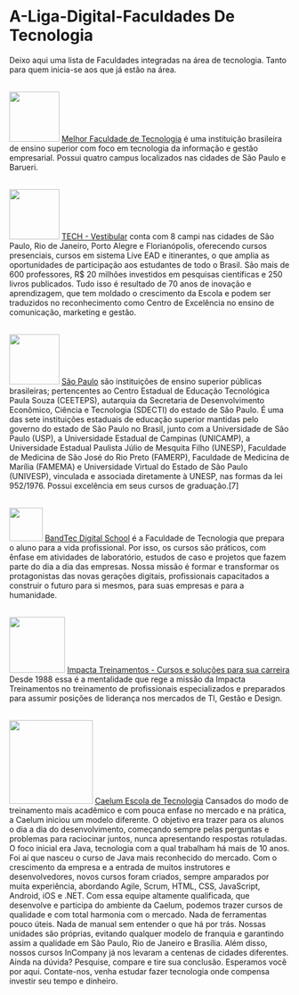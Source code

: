 # A-Liga-Digital-Faculdades De Tecnologia

Deixo aqui uma lista de Faculdades integradas na área de tecnologia. Tanto para quem inicia-se aos que já estão na área.

<br><img height="90" src=https://onetclub.com.br/wp-content/uploads/2019/04/fiap.jpg /> 
[Melhor Faculdade de Tecnologia](https://www.fiap.com.br/) é uma instituição brasileira de ensino superior com foco em tecnologia da informação e gestão empresarial. Possui quatro campus localizados nas cidades de São Paulo e Barueri. 

<br><img height="90" src=https://www.espm.br/wp-content/uploads/2017/10/nac-vestibular-tradicional-wide.jpg />
[TECH - Vestibular](https://www.espm.br/) conta com 8 campi nas cidades de São Paulo, Rio de Janeiro, Porto Alegre e Florianópolis, oferecendo cursos presenciais, cursos em sistema Live EAD e itinerantes, o que amplia as oportunidades de participação aos estudantes de todo o Brasil. São mais de 600 professores, R$ 20 milhões investidos em pesquisas científicas e 250 livros publicados. Tudo isso é resultado de 70 anos de inovação e aprendizagem, que tem moldado o crescimento da Escola e podem ser traduzidos no reconhecimento como Centro de Ex­celência no ensino de comunicação, marketing e gestão.

<br><img height="90" src=https://upload.wikimedia.org/wikipedia/commons/thumb/8/84/FATEC-logo1.jpg/200px-FATEC-logo1.jpg />
[São Paulo](http://www.fatecsp.br/) são instituições de ensino superior públicas brasileiras; pertencentes ao Centro Estadual de Educação Tecnológica Paula Souza (CEETEPS), autarquia da Secretaria de Desenvolvimento Econômico, Ciência e Tecnologia (SDECTI) do estado de São Paulo. É uma das sete instituições estaduais de educação superior mantidas pelo governo do estado de São Paulo no Brasil, junto com a Universidade de São Paulo (USP), a Universidade Estadual de Campinas (UNICAMP), a Universidade Estadual Paulista Júlio de Mesquita Filho (UNESP), Faculdade de Medicina de São José do Rio Preto (FAMERP), Faculdade de Medicina de Marília (FAMEMA) e Universidade Virtual do Estado de São Paulo (UNIVESP), vinculada e associada diretamente à UNESP, nas formas da lei 952/1976. Possui excelência em seus cursos de graduação.[7]

<br><img height="60" src=https://lh3.googleusercontent.com/proxy/jTw2Oakf1RzzaCk9hAHbZhklaPwhm_1QWtEqL-3zID9od2ICjJJCR8Ndl5jvwY00OYrITz6m8FNq3dxLtQSAIRJSTbXjdFibBk0uJdf_CQ4GF0uBf9KMcxRhdUVb7UwNJWL4ag />
[BandTec Digital School](http://www.digitalschool.com.br/faculdade/) é a Faculdade de Tecnologia que prepara o aluno para a vida profissional. Por isso, os cursos são práticos, com ênfase em atividades de laboratório, estudos de caso e projetos que fazem parte do dia a dia das empresas. Nossa missão é formar e transformar os protagonistas das novas gerações digitais, profissionais capacitados a construir o futuro para si mesmos, para suas empresas e para a humanidade.

<br><img height="100" src=https://cdn.imp-multimedia.com/aezakaz73tskccw.jpg />
[Impacta Treinamentos - Cursos e soluções para sua carreira](https://www.impacta.com.br/) Desde 1988 essa é a mentalidade que rege a missão da Impacta Treinamentos no treinamento de profissionais especializados e preparados para assumir posições de liderança nos mercados de TI, Gestão e Design.

<br><img height="150" src=https://www.caelum.com.br/assets/image/caelum-share.1583504267.png />
[Caelum Escola de Tecnologia](https://www.caelum.com.br/?gclid=CjwKCAjwiaX8BRBZEiwAQQxGx_28pbv_4Fs1eA8OEr-At8sDKdY-c0Pohw8jbnYZlpiJt4goUdQJghoCREcQAvD_BwE) Cansados do modo de treinamento mais acadêmico e com pouca enfase no mercado e na prática, a Caelum iniciou  um modelo diferente. O objetivo era trazer para os alunos o dia a dia do desenvolvimento, começando sempre pelas perguntas e problemas para raciocinar juntos, nunca apresentando respostas rotuladas. O foco inicial era Java, tecnologia com a qual trabalham há mais de 10 anos. Foi aí que nasceu o curso de Java mais reconhecido do mercado. Com o crescimento da empresa e a entrada de muitos instrutores e desenvolvedores, novos cursos foram criados, sempre amparados por muita experiência, abordando Agile, Scrum, HTML, CSS, JavaScript, Android, iOS e .NET. Com essa equipe altamente qualificada, que desenvolve e participa do ambiente da Caelum, podemos trazer cursos de qualidade e com total harmonia com o mercado. Nada de ferramentas pouco úteis. Nada de manual sem entender o que há por trás. Nossas unidades são próprias, evitando qualquer modelo de franquia e garantindo assim a qualidade em São Paulo, Rio de Janeiro e Brasília. Além disso, nossos cursos InCompany já nos levaram a centenas de cidades diferentes. Ainda na dúvida? Pesquise, compare e tire sua conclusão. Esperamos você por aqui. Contate-nos, venha estudar fazer tecnologia onde compensa investir seu tempo e dinheiro.
